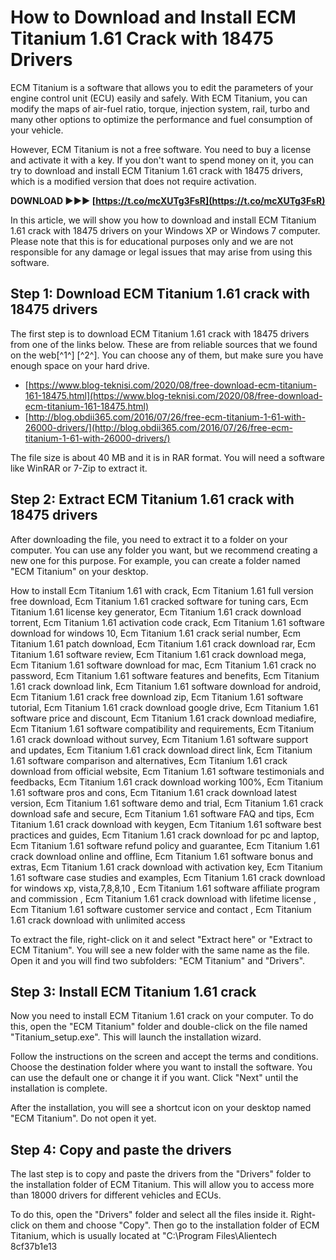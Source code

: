 
 
# How to Download and Install ECM Titanium 1.61 Crack with 18475 Drivers
 
ECM Titanium is a software that allows you to edit the parameters of your engine control unit (ECU) easily and safely. With ECM Titanium, you can modify the maps of air-fuel ratio, torque, injection system, rail, turbo and many other options to optimize the performance and fuel consumption of your vehicle.
 
However, ECM Titanium is not a free software. You need to buy a license and activate it with a key. If you don't want to spend money on it, you can try to download and install ECM Titanium 1.61 crack with 18475 drivers, which is a modified version that does not require activation.
 
**DOWNLOAD ►►► [https://t.co/mcXUTg3FsR](https://t.co/mcXUTg3FsR)**


 
In this article, we will show you how to download and install ECM Titanium 1.61 crack with 18475 drivers on your Windows XP or Windows 7 computer. Please note that this is for educational purposes only and we are not responsible for any damage or legal issues that may arise from using this software.
 
## Step 1: Download ECM Titanium 1.61 crack with 18475 drivers
 
The first step is to download ECM Titanium 1.61 crack with 18475 drivers from one of the links below. These are from reliable sources that we found on the web[^1^] [^2^]. You can choose any of them, but make sure you have enough space on your hard drive.
 
- [https://www.blog-teknisi.com/2020/08/free-download-ecm-titanium-161-18475.html](https://www.blog-teknisi.com/2020/08/free-download-ecm-titanium-161-18475.html)
- [http://blog.obdii365.com/2016/07/26/free-ecm-titanium-1-61-with-26000-drivers/](http://blog.obdii365.com/2016/07/26/free-ecm-titanium-1-61-with-26000-drivers/)

The file size is about 40 MB and it is in RAR format. You will need a software like WinRAR or 7-Zip to extract it.
 
## Step 2: Extract ECM Titanium 1.61 crack with 18475 drivers
 
After downloading the file, you need to extract it to a folder on your computer. You can use any folder you want, but we recommend creating a new one for this purpose. For example, you can create a folder named "ECM Titanium" on your desktop.
 
How to install Ecm Titanium 1.61 with crack,  Ecm Titanium 1.61 full version free download,  Ecm Titanium 1.61 cracked software for tuning cars,  Ecm Titanium 1.61 license key generator,  Ecm Titanium 1.61 crack download torrent,  Ecm Titanium 1.61 activation code crack,  Ecm Titanium 1.61 software download for windows 10,  Ecm Titanium 1.61 crack serial number,  Ecm Titanium 1.61 patch download,  Ecm Titanium 1.61 crack download rar,  Ecm Titanium 1.61 software review,  Ecm Titanium 1.61 crack download mega,  Ecm Titanium 1.61 software download for mac,  Ecm Titanium 1.61 crack no password,  Ecm Titanium 1.61 software features and benefits,  Ecm Titanium 1.61 crack download link,  Ecm Titanium 1.61 software download for android,  Ecm Titanium 1.61 crack free download zip,  Ecm Titanium 1.61 software tutorial,  Ecm Titanium 1.61 crack download google drive,  Ecm Titanium 1.61 software price and discount,  Ecm Titanium 1.61 crack download mediafire,  Ecm Titanium 1.61 software compatibility and requirements,  Ecm Titanium 1.61 crack download without survey,  Ecm Titanium 1.61 software support and updates,  Ecm Titanium 1.61 crack download direct link,  Ecm Titanium 1.61 software comparison and alternatives,  Ecm Titanium 1.61 crack download from official website,  Ecm Titanium 1.61 software testimonials and feedbacks,  Ecm Titanium 1.61 crack download working 100%,  Ecm Titanium 1.61 software pros and cons,  Ecm Titanium 1.61 crack download latest version,  Ecm Titanium 1.61 software demo and trial,  Ecm Titanium 1.61 crack download safe and secure,  Ecm Titanium 1.61 software FAQ and tips,  Ecm Titanium 1.61 crack download with keygen,  Ecm Titanium 1.61 software best practices and guides,  Ecm Titanium 1.61 crack download for pc and laptop,  Ecm Titanium 1.61 software refund policy and guarantee,  Ecm Titanium 1.61 crack download online and offline,  Ecm Titanium 1.61 software bonus and extras,  Ecm Titanium 1.61 crack download with activation key,  Ecm Titanium 1.61 software case studies and examples,  Ecm Titanium 1.61 crack download for windows xp, vista,7,8,8,10 ,  Ecm Titanium 1.61 software affiliate program and commission ,  Ecm Titanium 1.61 crack download with lifetime license ,  Ecm Titanium 1.61 software customer service and contact ,  Ecm Titanium 1.61 crack download with unlimited access
 
To extract the file, right-click on it and select "Extract here" or "Extract to ECM Titanium". You will see a new folder with the same name as the file. Open it and you will find two subfolders: "ECM Titanium" and "Drivers".
 
## Step 3: Install ECM Titanium 1.61 crack
 
Now you need to install ECM Titanium 1.61 crack on your computer. To do this, open the "ECM Titanium" folder and double-click on the file named "Titanium\_setup.exe". This will launch the installation wizard.
 
Follow the instructions on the screen and accept the terms and conditions. Choose the destination folder where you want to install the software. You can use the default one or change it if you want. Click "Next" until the installation is complete.
 
After the installation, you will see a shortcut icon on your desktop named "ECM Titanium". Do not open it yet.
 
## Step 4: Copy and paste the drivers
 
The last step is to copy and paste the drivers from the "Drivers" folder to the installation folder of ECM Titanium. This will allow you to access more than 18000 drivers for different vehicles and ECUs.
 
To do this, open the "Drivers" folder and select all the files inside it. Right-click on them and choose "Copy". Then go to the installation folder of ECM Titanium, which is usually located at "C:\Program Files\Alientech\
 8cf37b1e13
 
